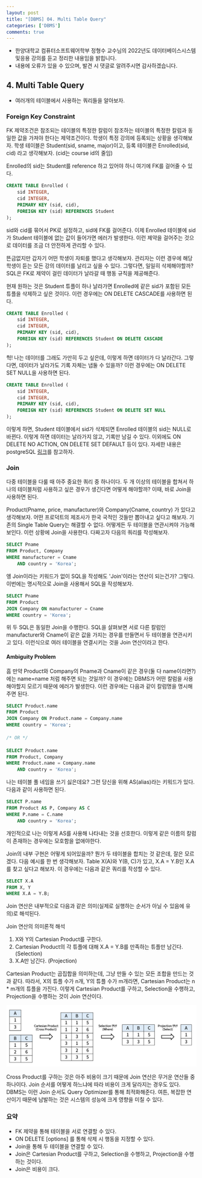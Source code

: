 ```yaml
---
layout: post
title: "[DBMS] 04. Multi Table Query"
categories: ['DBMS']
comments: true
---
```

<script type="text/javascript" 
src="https://cdn.mathjax.org/mathjax/latest/MathJax.js?config=TeX-AMS_HTML">
</script>
* 한양대학교 컴퓨터소프트웨어학부 정형수 교수님의 2022년도 데이터베이스시스템및응용 강의를 듣고 정리한 내용임을 밝힙니다.
* 내용에 오류가 있을 수 있으며, 발견 시 댓글로 알려주시면 감사하겠습니다.

## 4. Multi Table Query
* 여러개의 테이블에서 사용하는 쿼리들을 알아보자.

### Foreign Key Constraint
FK 제약조건은 참조되는 테이블의 특정한 칼럼이 참조하는 테이블의 특정한 칼럼과 동일한 값을 가져야 한다는 제약조건이다. 학생이 특정 강의에 등록되는 상황을 생각해보자. 학생 테이블은 Student(sid, sname, major)이고, 등록 테이블은 Enrolled(sid, cid) 라고 생각해보자. (cid는 course id의 줄임)

Enrolled의 sid는 Student를 reference 하고 있어야 하니 여기에 FK를 걸어줄 수 있다. 
```sql
CREATE TABLE Enrolled (
    sid INTEGER,
    cid INTEGER,
    PRIMARY KEY (sid, cid),
    FOREIGN KEY (sid) REFERENCES Student
);
```
sid와 cid를 묶어서 PK로 설정하고, sid에 FK를 걸어준다. 이제 Enrolled 테이블에 sid가 Student 테이블에 없는 값이 들어가면 에러가 발생한다. 이런 제약을 걸어주는 것으로 데이터를 조금 더 안전하게 관리할 수 있다.

뜬금없지만 갑자기 어떤 학생이 자퇴를 했다고 생각해보자. 관리자는 이런 경우에 해당 학생이 듣는 모든 강의 데이터를 날리고 싶을 수 있다. 그렇다면, 일일히 삭제해야할까? SQL은 FK로 제약이 걸린 데이터가 날라갈 때 행동 규칙을 제공해준다.

현재 원하는 것은 Student 튜플이 하나 날라가면 Enrolled에 같은 sid가 포함된 모든 튜플을 삭제하고 싶은 것이다. 이런 경우에는 ON DELETE CASCADE를 사용하면 된다.
```sql
CREATE TABLE Enrolled (
    sid INTEGER,
    cid INTEGER,
    PRIMARY KEY (sid, cid),
    FOREIGN KEY (sid) REFERENCES Student ON DELETE CASCADE
);
```

헉! 나는 데이터를 그래도 가만히 두고 싶은데, 이렇게 하면 데이터가 다 날라간다. 그렇다면, 데이터가 날라가도 기록 자체는 냅둘 수 있을까? 이런 경우에는 ON DELETE SET NULL을 사용하면 된다.
```sql
CREATE TABLE Enrolled (
    sid INTEGER,
    cid INTEGER,
    PRIMARY KEY (sid, cid),
    FOREIGN KEY (sid) REFERENCES Student ON DELETE SET NULL
);
```
이렇게 하면, Student 테이블에서 sid가 삭제되면 Enrolled 테이블의 sid는 NULL로 바뀐다. 이렇게 하면 데이터는 날라가지 않고, 기록만 남길 수 있다.
이외에도 ON DELETE NO ACTION, ON DELETE SET DEFAULT 등이 있다. 자세한 내용은 postgreSQL [링크](https://www.postgresql.org/docs/14/sql-createtable.html)를 참고하자.

### Join
다중 테이블을 다룰 때 아주 중요한 쿼리 중 하나이다. 두 개 이상의 테이블을 합쳐서 하나의 테이블처럼 사용하고 싶은 경우가 생긴다면 어떻게 해야할까? 이때, 바로 Join을 사용하면 된다. 

Product(Pname, price, manufacturer)와 Company(Cname, country) 가 있다고 생각해보자. 어떤 프로덕트의 제조사가 한국 국적인 것들만 뽑아내고 싶다고 해보자. 기존의 Single Table Query는 해결할 수 없다. 어떻게든 두 테이블을 연관시켜야 가능해보인다. 이런 상황에 Join을 사용한다. 다짜고자 다음의 쿼리를 작성해보자.

```sql
SELECT Pname
FROM Product, Company
WHERE manufacturer = Cname 
    AND country = 'Korea';
```

엥 Join이라는 키워드가 없이 SQL을 작성해도 'Join'이라는 연산이 되는건가? 그렇다. 이번에는 명시적으로 Join을 사용해서 SQL을 작성해보자.

```sql
SELECT Pname
FROM Product 
JOIN Company ON manufacturer = Cname
WHERE country = 'Korea';
```

위 두 SQL은 동일한 Join을 수행한다. SQL을 살펴보면 서로 다른 칼럼인 manufacturer와 Cname이 같은 값을 가지는 경우를 만들면서 두 테이블을 연관시키고 있다. 이런식으로 여러 테이블을 연결시키는 것을 Join 연산이라고 한다.

#### Ambiguity Problem
흠 만약 Product와 Company의 Pname과 Cname이 같은 경우(둘 다 name이라면?)에는 name=name 처럼 해주면 되는 것일까? 이 경우에는 DBMS가 어떤 칼럼을 사용해야할지 모르기 때문에 에러가 발생한다. 이런 경우에는 다음과 같이 칼럼명을 명시해주면 된다.

```sql
SELECT Product.name 
FROM Product
JOIN Company ON Product.name = Company.name
WHERE country = 'Korea';

/* OR */

SELECT Product.name
FROM Product, Company
WHERE Product.name = Company.name
    AND country = 'Korea';
```
나는 테이블 풀 네임을 쓰기 싫은데요? 그런 당신을 위해 AS(alias)라는 키워드가 있다. 다음과 같이 사용하면 된다.

```sql
SELECT P.name
FROM Product AS P, Company AS C
WHERE P.name = C.name
    AND country = 'Korea';
```
개인적으로 나는 이렇게 AS를 사용해 나타내는 것을 선호한다.
이렇게 같은 이름의 칼럼이 존재하는 경우에는 모호함을 없애야한다. 

Join의 내부 구현은 어떻게 되어있을까? 뭔가 두 테이블을 합치는 것 같은데, 잘은 모르겠다. 다음 예시를 한 번 생각해보자. Table X(A)와 Y(B, C)가 있고, X.A = Y.B인 X.A를 찾고 싶다고 해보자. 이 경우에는 다음과 같은 쿼리를 작성할 수 있다.

```sql
SELECT X.A
FROM X, Y
WHERE X.A = Y.B;
```
Join 연산은 내부적으로 다음과 같은 의미(실제로 실행하는 순서가 아닐 수 있음에 유의)로 해석된다.

Join 연산의 의미론적 해석
1. X와 Y의 Cartesian Product를 구한다.
2. Cartesian Product의 각 튜플에 대해 X.A = Y.B를 만족하는 튜플만 남긴다. (Selection)
3. X.A만 남긴다. (Projection)

Cartesian Product는 곱집합을 의미하는데, 그냥 만들 수 있는 모든 조합을 만드는 것과 같다. 따라서, X의 튜플 수가 n개, Y의 튜플 수가 m개라면, Cartesian Product는 n * m개의 튜플을 가진다. 이렇게 Cartesian Product를 구하고, Selection을 수행하고, Projection을 수행하는 것이 Join 연산이다.

<p align = "center"> <img src="/assets/img/DBMS/04/01.png" alt="join-explain"/> </p>

Cross Product를 구하는 것은 아주 비용이 크기 때문에 Join 연산은 무거운 연산들 중 하나이다. Join 순서를 어떻게 하느냐에 따라 비용이 크게 달라지는 경우도 있다. DBMS는 이런 Join 순서도 Query Optimizer를 통해 최적화해준다. 여튼, 복잡한 연산이기 때문에 남발하는 것은 시스템의 성능에 크게 영향을 미칠 수 있다.

### 요약
- FK 제약을 통해 테이블을 서로 연결할 수 있다.
- ON DELETE [options] 를 통해 삭제 시 행동을 지정할 수 있다.
- Join을 통해 두 테이블을 연결할 수 있다.
- Join은 Cartesian Product를 구하고, Selection을 수행하고, Projection을 수행하는 것이다.
- Join은 비용이 크다.

